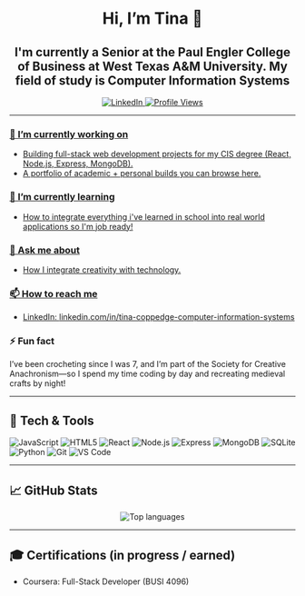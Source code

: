 <h1 align="center">Hi, I’m Tina 👋</h1>
<h2 align="center">I'm currently a Senior at the Paul Engler College of Business at West Texas A&M University. My field of study is Computer Information Systems</h2>

<p align="center">
  <a href="[https://www.linkedin.com/in/YOUR_LINKEDIN](https://www.linkedin.com/in/tina-coppedge-computer-information-systems/)"> 
    <img alt="LinkedIn" src="https://img.shields.io/badge/LinkedIn-0077B5?logo=linkedin&logoColor=white">
  <img alt="Profile Views" src="https://komarev.com/ghpvc/?username=Tina4292&label=Profile%20views&color=808080">
</p>

---

### 🔭 I’m currently working on
- Building full-stack web development projects for my CIS degree (React, Node.js, Express, MongoDB).
- A portfolio of academic + personal builds you can browse here.

### 🌱 I’m currently learning
- How to integrate everything i've learned in school into real world applications so I'm job ready!

### 💬 Ask me about
- How I integrate creativity with technology.

### 📫 How to reach me
- LinkedIn: [linkedin.com/in/tina-coppedge-computer-information-systems](https://www.linkedin.com/in/tina-coppedge-computer-information-systems/)  

### ⚡ Fun fact
I’ve been crocheting since I was 7, and I’m part of the Society for Creative Anachronism—so I spend my time coding by day and recreating medieval crafts by night!

---

## 🧰 Tech & Tools
<p>
  <img alt="JavaScript" src="https://img.shields.io/badge/JavaScript-F7DF1E?logo=javascript&logoColor=000">
  <img alt="HTML5" src="https://img.shields.io/badge/HTML5-E34F26?logo=html5&logoColor=fff">
  <img alt="React" src="https://img.shields.io/badge/React-61DAFB?logo=react&logoColor=000">
  <img alt="Node.js" src="https://img.shields.io/badge/Node.js-339933?logo=node.js&logoColor=fff">
  <img alt="Express" src="https://img.shields.io/badge/Express-000000?logo=express&logoColor=fff">
  <img alt="MongoDB" src="https://img.shields.io/badge/MongoDB-47A248?logo=mongodb&logoColor=fff">
  <img alt="SQLite" src="https://img.shields.io/badge/SQLite-003B57?logo=sqlite&logoColor=fff">
  <img alt="Python" src="https://img.shields.io/badge/Python-3776AB?logo=python&logoColor=fff">
  <img alt="Git" src="https://img.shields.io/badge/Git-F05032?logo=git&logoColor=fff">
  <img alt="VS Code" src="https://img.shields.io/badge/VS%20Code-007ACC?logo=visualstudiocode&logoColor=fff">
</p>

---

## 📈 GitHub Stats
<p align="center">
  <img 
    src="https://github-readme-stats.vercel.app/api/top-langs/?username=Tina4292&layout=compact" 
    alt="Top languages"
  />
</p>

<!-- Optional: Streaks (sometimes rate-limited)
<p align="center">
  <img src="https://streak-stats.demolab.com?user=YOUR_GITHUB_USERNAME" alt="GitHub Streak"/>
</p>
-->

---

## 🎓 Certifications (in progress / earned)
- Coursera: Full-Stack Developer (BUSI 4096) <!-- add links if you want -->
<!--
**Tina4292/tina4292** is a ✨ _special_ ✨ repository because its `README.md` (this file) appears on your GitHub profile.

Here are some ideas to get you started:

- 🔭 I’m currently working on ...
- 🌱 I’m currently learning ...
- 👯 I’m looking to collaborate on ...
- 🤔 I’m looking for help with ...
- 💬 Ask me about ...
- 📫 How to reach me: ...
- 😄 Pronouns: ...
- ⚡ Fun fact: ...


## Hi, I'm Tina 👋

- 🔭 I’m currently working on building full-stack web development projects for my CIS degree (React, Node.js, Express, MongoDB)
- 🌱 I’m currently learning how to integrate everything i've learned in school into real world applications so I'm job ready!
- 💬 Ask me about how I integrate creativity with technology
- 📫 How to reach me: [LinkedIn](https://www.linkedin.com/in/tina-coppedge-computer-information-systems/)
- 😄 Pronouns: She/Her
- ⚡ Fun fact: I’ve been crocheting since I was 7, and I’m part of the Society for Creative Anachronism—so I spend my time coding by day and recreating medieval crafts by night!
-->
